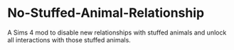 # No-Stuffed-Animal-Relationship
A Sims 4 mod to disable new relationships with stuffed animals and unlock all interactions with those stuffed animals.
